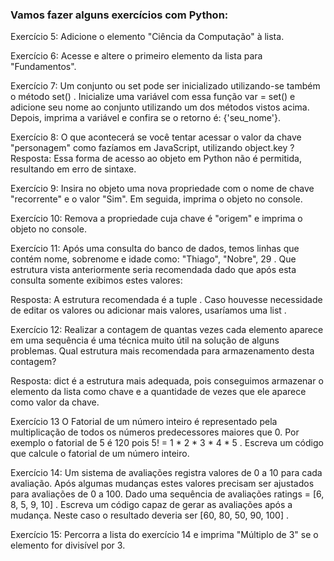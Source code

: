 ### Vamos fazer alguns exercícios com Python:

Exercício 5:
Adicione o elemento "Ciência da Computação" à lista.

Exercício 6: 
Acesse e altere o primeiro elemento da lista para "Fundamentos".

Exercício 7: 
Um conjunto ou set pode ser inicializado utilizando-se também o método set() . Inicialize uma variável com essa função var = set() e adicione seu nome ao conjunto utilizando um dos métodos vistos acima. Depois, imprima a variável e confira se o retorno é: {'seu_nome'}.

Exercício 8: 
O que acontecerá se você tentar acessar o valor da chave "personagem" como fazíamos em JavaScript, utilizando object.key ?
Resposta: Essa forma de acesso ao objeto em Python não é permitida, resultando em erro de sintaxe.

Exercício 9: 
Insira no objeto uma nova propriedade com o nome de chave "recorrente" e o valor "Sim". Em seguida, imprima o objeto no console.

Exercício 10: 
Remova a propriedade cuja chave é "origem" e imprima o objeto no console.

Exercício 11:
Após uma consulta do banco de dados, temos linhas que contém nome, sobrenome e idade como: "Thiago", "Nobre", 29 . Que estrutura vista anteriormente seria recomendada dado que após esta consulta somente exibimos estes valores:

Resposta: A estrutura recomendada é a tuple . Caso houvesse necessidade de editar os valores ou adicionar mais valores, usaríamos uma list .

Exercício 12:
Realizar a contagem de quantas vezes cada elemento aparece em uma sequência é uma técnica muito útil na solução de alguns problemas. Qual estrutura mais recomendada para armazenamento desta contagem?

Resposta: dict é a estrutura mais adequada, pois conseguimos armazenar o elemento da lista como chave e a quantidade de vezes que ele aparece como valor da chave.

Exercício 13
O Fatorial de um número inteiro é representado pela multiplicação de todos os números predecessores maiores que 0. Por exemplo o fatorial de 5 é 120 pois 5! = 1 * 2 * 3 * 4 * 5 . Escreva um código que calcule o fatorial de um número inteiro.

Exercício 14: 
Um sistema de avaliações registra valores de 0 a 10 para cada avaliação. Após algumas mudanças estes valores precisam ser ajustados para avaliações de 0 a 100. Dado uma sequência de avaliações ratings = [6, 8, 5, 9, 10] . Escreva um código capaz de gerar as avaliações após a mudança. Neste caso o resultado deveria ser [60, 80, 50, 90, 100] .

Exercício 15: 
Percorra a lista do exercício 14 e imprima "Múltiplo de 3" se o elemento for divisível por 3.
